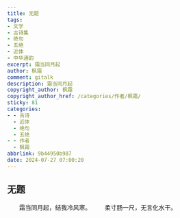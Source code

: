 ```yaml
---
title: 无题
tags:
- 文学
- 古诗集
- 绝句
- 五绝
- 近体
- 中华通韵
excerpt: 霜当同月起
author: 枫霜
comment: gitalk
description: 霜当同月起
copyright_author: 枫霜
copyright_author_href: /categories/作者/枫霜/
sticky: 81
categories:
- - 古诗
  - 近体
  - 绝句
  - 五绝
- - 作者
  - 枫霜
abbrlink: 9b44950b987
date: 2024-07-27 07:00:20
---
```

## 无题

&emsp;&emsp;霜当同月起，结我冷风寒。
&emsp;&emsp;柔寸肠一尺，无言化水干。
